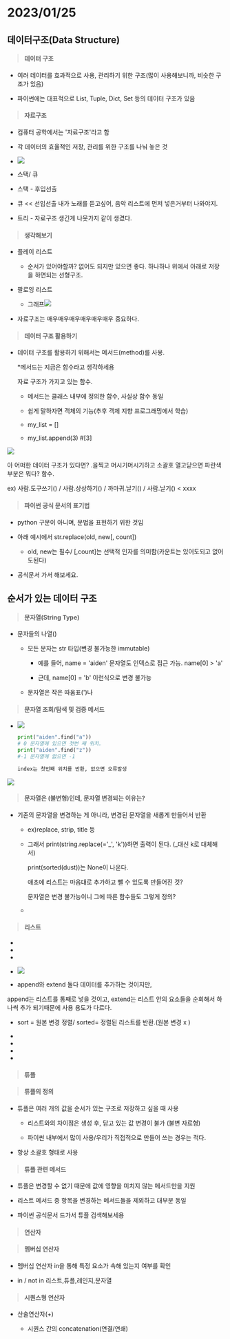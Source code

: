 # 2023/01/25

## 데이터구조(Data Structure)

> #### 데이터 구조

- 여러 데이터를 효과적으로 사용, 관리하기 위한 구조(많이 사용해보니까, 비슷한 구조가 있음)

- 파이썬에는 대표적으로 List, Tuple, Dict, Set 등의 데이터 구조가 있음

> #### 자료구조

- 컴퓨터 공학에서는 '자료구조'라고 함

- 각 데이터의 효율적인 저장, 관리를 위한 구조를 나눠 놓은 것

- ![](DataStructure_assets/2023-01-25-14-04-57-image.png) 

- 스택/ 큐

- 스택 - 후입선출

- 큐 << 선입선출 내가 노래를 듣고싶어, 음악 리스트에 먼저 넣은거부터 나와야지.

- 트리 - 자료구조 생긴게 나뭇가지 같이 생겼다.  

> #### 생각해보기

- 플레이 리스트
  
  - 순서가 있어야할까?  없어도 되지만 있으면 좋다. 하나하나 위에서 아래로 저장을 하면되는 선형구조.

- 팔로잉 리스트
  
  - 그래프![](DataStructure_assets/2023-01-25-11-23-38-image.png)

- 자료구조는 매우매우매우매우매우매우 중요하다.

> #### 데이터 구조 활용하기

- 데이터 구조를 활용하기 위해서는 메서드(method)를 사용.
  
  *메서드는 지금은 함수라고 생각하세용
  
   자료 구조가 가지고 있는 함수.
  
  - 메서드는 클래스 내부에 정의한 함수, 사실상 함수 동일
  
  - 쉽게 말하자면 객체의 기능(추후 객체 지향 프로그래밍에서 학습)
  
  - my_list = []
  
  - my_list.append(3)         #[3] 

![](DataStructure_assets/2023-01-25-11-25-53-image.png)

아 어떠한 데이터 구조가 있다면? .을찍고 머시기머시기하고 소괄호 열고닫으면 파란색 부분은 뭐다? 함수.

ex) 사람.도구쓰기() / 사람.상상하기()  / 까마귀.날기() / 사람.날기()  < xxxx

> #### 파이썬 공식 문서의 표기법

- python 구문이 아니며, 문법을 표현하기 위한 것임

- 아래 예시에서 str.replace(old, new[, count])
  
  - old, new는 필수/ [,count]는 선택적 인자를 의미함(카운트는 있어도되고 없어도된다)

- 공식문서 가서 해보세요.

## 순서가 있는 데이터 구조

> #### 문자열(String Type)

- 문자들의 나열()
  
  - 모든 문자는 str 타입(변경 불가능한 immutable)
    
    - 예를 들어, name = 'aiden' 문자열도 인덱스로 접근 가능. name[0] > 'a' 
    
    - 근데, name[0] = 'b' 이런식으로 변경 불가능
  
  - 문자열은 작은 따옴표(')나



> #### 문자열 조회/탐색 및 검증 메서드

- ![](DataStructure_assets/2023-01-25-11-38-36-image.png)
  
  ```python
  print("aiden".find("a"))
  # 0 문자열에 있으면 첫번 째 위치. 
  print("aiden".find("z"))
  #-1 문자열에 없으면 -1
  
  index는 첫번째 위치를 반환, 없으면 오류발생
  ```

![](DataStructure_assets/2023-01-25-11-42-05-image.png)

> #### 문자열은 (불변형)인데, 문자열 변경되는 이유는?

- 기존의 문자열을 변경하는 게 아니라, 변경된 문자열을 새롭게 만들어서 반환
  
  - ex)replace, strip, title 등
  
  - 그래서 print(string.replace(='_', 'k'))하면 출력이 된다. (_대신 k로 대체해서)
    
    print(sorted(dust))는 None이 나온다.
    
    애초에 리스트는 마음대로 추가하고 뺄 수 있도록 만들어진 것?
    
    문자열은 변경 불가능이니 그에 따른 함수들도 그렇게 정의?
  
  - 

> #### 리스트

-  

-  

-  

-  ![](DataStructure_assets/2023-01-25-11-46-01-image.png)

-  append와 extend 둘다 데이터를 추가하는 것이지만,
  
  append는 리스트를 통째로 넣을 것이고, extend는 리스트 안의 요소들을 순회해서 하나씩 추가 되기때문에 사용 용도가 다르다.

- sort = 원본 변경 정렬/ sorted= 정렬된 리스트를 반환.(원본 변경 x )

- 
- 
- 
- 
  
  
  
  

> #### 튜플

> #### 튜플의 정의

- 튜플은 여러 개의 값을 순서가 있는 구조로 저장하고 싶을 때 사용
  
  - 리스트와의 차이점은 생성 후, 담고 있는 값 변경이 불가 (불변 자료형)
  
  - 파이썬 내부에서 많이 사용/우리가 직접적으로 만들어 쓰는 경우는 적다.

- 항상 소괄호 형태로 사용

> #### 튜플 관련 메서드

- 튜플은 변경할 수 없기 때문에 값에 영향을 미치지 않는 메서드만을 지원

- 리스트 메서드 중 항목을 변경하는 메서드들을 제외하고 대부분 동일

- 파이썬 공식문서 드가서 튜플 검색해보세용



> #### 연산자

> #### 멤버십 연산자

- 멤버십 연산자 in을 통해 특정 요소가 속해 있는지 여부를 확인

- in / not in 리스트,튜플,레인지,문자열

> #### 시퀀스형 연산자

- 산술연산자(+)
  
  - 시퀀스 간의 concatenation(연결/연쇄)


